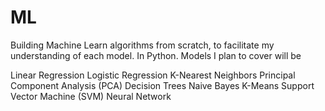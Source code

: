 # ML
Building Machine Learn algorithms from scratch, to facilitate my understanding of each model. In Python.
Models I plan to cover will be

Linear Regression 
Logistic Regression 
K-Nearest Neighbors
Principal Component Analysis (PCA)
Decision Trees
Naive Bayes
K-Means
Support Vector Machine (SVM)
Neural Network
